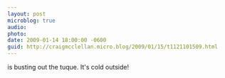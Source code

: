 ```yaml
---
layout: post
microblog: true
audio: 
photo: 
date: 2009-01-14 18:00:00 -0600
guid: http://craigmcclellan.micro.blog/2009/01/15/t1121101509.html
---
```

is busting out the tuque.  It's cold outside!

